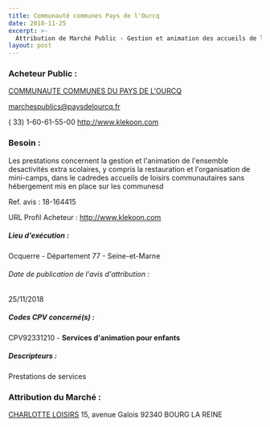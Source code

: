 ```yaml
---
title: Communauté communes Pays de l'Ourcq
date: 2018-11-25
excerpt: >-
  Attribution de Marché Public - Gestion et animation des accueils de loisirs communautaires sur le territoire du Pays de l'Ourcq (Seine-et-Marne)
layout: post
---
```


### Acheteur Public : 
<a href="/acheteur-137/siren-247700065"> COMMUNAUTE COMMUNES DU PAYS DE L'OURCQ</a><br/>



marchespublics@paysdelourcq.fr

( 33) 1-60-61-55-00
http://www.klekoon.com
### Besoin :

Les prestations concernent la gestion et l'animation de l'ensemble desactivités extra scolaires, y compris la restauration et l'organisation de mini-camps, dans le cadredes accueils de loisirs communautaires sans hébergement mis en place sur les communesd

Ref. avis : 18-164415

URL Profil Acheteur : http://www.klekoon.com

##### Lieu d'exécution :

Ocquerre - Département 77 - Seine-et-Marne

###### Date de publication de l'avis d'attribution : 
25/11/2018

##### Codes CPV concerné(s) :
CPV92331210 - **Services d'animation pour enfants** <br/>

##### Descripteurs :
Prestations de services <br/>

### Attribution du Marché :
<a href="/entreprise-576/siren-793571969"> CHARLOTTE LOISIRS</a>    15, avenue Galois 92340 BOURG LA REINE <br/>
